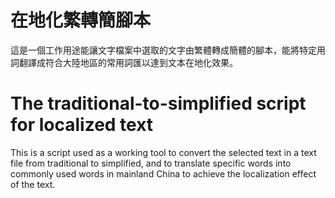 # 在地化繁轉簡腳本
這是一個工作用途能讓文字檔案中選取的文字由繁體轉成簡體的腳本，能將特定用詞翻譯成符合大陸地區的常用詞匯以達到文本在地化效果。
# The traditional-to-simplified script for localized text
This is a script used as a working tool to convert the selected text in a text file from traditional to simplified, and to translate specific words into commonly used words in mainland China to achieve the localization effect of the text.

